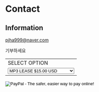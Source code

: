 # Contact

## Information

pjha999@naver.com

기부하세요 
<div>
<form action="https://www.paypal.com/cgi-bin/webscr" method="post" target="_top">
<input type="hidden" name="cmd" value="_s-xclick">
<input type="hidden" name="hosted_button_id" value="PN9YJWMR9ZBC8">
<table>
<tr><td><input type="hidden" name="on0" value="SELECT OPTION">SELECT OPTION</td></tr><tr><td><select name="os0">
	<option value="MP3 LEASE">MP3 LEASE $15.00 USD</option>
	<option value="WAV LEASE">WAV LEASE $25.00 USD</option>
	<option value="WAV Trackout">WAV Trackout $150.00 USD</option>
	<option value="UNLIMITED USE">UNLIMITED USE $300.00 USD</option>
	<option value="just donate">just donate $0.50 USD</option>
</select> </td></tr>
</table>
<input type="hidden" name="currency_code" value="USD">
<input type="image" src="https://www.paypalobjects.com/en_US/i/btn/btn_buynowCC_LG.gif" border="0" name="submit" alt="PayPal - The safer, easier way to pay online!">
<img alt="" border="0" src="https://www.paypalobjects.com/en_US/i/scr/pixel.gif" width="1" height="1">
</form>
</div>
